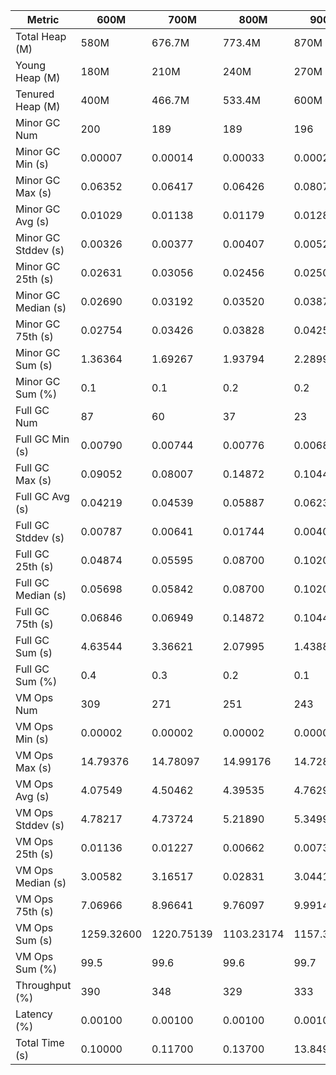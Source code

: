 | Metric | 600M | 700M | 800M | 900M | 1GB | 2GB | 4GB | 8GB |
|------|----|----|----|----|---|---|---|---|
| Total Heap (M) | 580M | 676.7M | 773.4M | 870M | 989.9M | 1998.1M | 4046.1M | 8142.1M |
| Young Heap (M) | 180M | 210M | 240M | 270M | 307.2M | 449.3M | 449.3M | 449.3M |
| Tenured Heap (M) | 400M | 466.7M | 533.4M | 600M | 682.7M | 1548.8M | 3596.8M | 7692.8M |
| Minor GC Num | 200 | 189 | 189 | 196 | 193 | 78 | 54 | 50 |
| Minor GC Min (s) | 0.00007 | 0.00014 | 0.00033 | 0.00026 | 0.00040 | 0.00054 | 0.00087 | 0.00121 |
| Minor GC Max (s) | 0.06352 | 0.06417 | 0.06426 | 0.08071 | 0.08464 | 0.12599 | 0.12665 | 0.67035 |
| Minor GC Avg (s) | 0.01029 | 0.01138 | 0.01179 | 0.01283 | 0.01576 | 0.01932 | 0.02469 | 0.05075 |
| Minor GC Stddev (s) | 0.00326 | 0.00377 | 0.00407 | 0.00520 | 0.00445 | 0.00718 | 0.00880 | 0.04568 |
| Minor GC 25th (s) | 0.02631 | 0.03056 | 0.02456 | 0.02503 | 0.03714 | 0.04623 | 0.05618 | 0.05993 |
| Minor GC Median (s) | 0.02690 | 0.03192 | 0.03520 | 0.03875 | 0.04454 | 0.05289 | 0.06180 | 0.10254 |
| Minor GC 75th (s) | 0.02754 | 0.03426 | 0.03828 | 0.04252 | 0.04932 | 0.06126 | 0.08647 | 0.12687 |
| Minor GC Sum (s) | 1.36364 | 1.69267 | 1.93794 | 2.28995 | 2.81311 | 2.52839 | 3.19155 | 6.61525 |
| Minor GC Sum (%) | 0.1 | 0.1 | 0.2 | 0.2 | 0.2 | 0.6 | 1.4 | 2.9 |
| Full GC Num | 87 | 60 | 37 | 23 | 16 | 2 | 2 | 2 |
| Full GC Min (s) | 0.00790 | 0.00744 | 0.00776 | 0.00682 | 0.00813 | 0.00959 | 0.01192 | 0.01395 |
| Full GC Max (s) | 0.09052 | 0.08007 | 0.14872 | 0.10445 | 0.10185 | 0.01833 | 0.02609 | 0.04421 |
| Full GC Avg (s) | 0.04219 | 0.04539 | 0.05887 | 0.06233 | 0.04746 | 0.01396 | 0.01901 | 0.02908 |
| Full GC Stddev (s) | 0.00787 | 0.00641 | 0.01744 | 0.00408 | 0.00756 | 0.00618 | 0.01001 | 0.02140 |
| Full GC 25th (s) | 0.04874 | 0.05595 | 0.08700 | 0.10200 | 0.05998 | 0.00959 | 0.01192 | 0.01395 |
| Full GC Median (s) | 0.05698 | 0.05842 | 0.08700 | 0.10200 | 0.06418 | 0.00959 | 0.01192 | 0.01395 |
| Full GC 75th (s) | 0.06846 | 0.06949 | 0.14872 | 0.10445 | 0.07665 | 0.01833 | 0.02609 | 0.04421 |
| Full GC Sum (s) | 4.63544 | 3.36621 | 2.07995 | 1.43880 | 0.96641 | 0.02792 | 0.03801 | 0.05816 |
| Full GC Sum (%) | 0.4 | 0.3 | 0.2 | 0.1 | 0.1 | 0.0 | 0.0 | 0.0 |
| VM Ops Num | 309 | 271 | 251 | 243 | 232 | 125 | 102 | 97 |
| VM Ops Min (s) | 0.00002 | 0.00002 | 0.00002 | 0.00003 | 0.00002 | 0.00002 | 0.00003 | 0.00002 |
| VM Ops Max (s) | 14.79376 | 14.78097 | 14.99176 | 14.72872 | 14.85009 | 14.61258 | 14.60043 | 13.94151 |
| VM Ops Avg (s) | 4.07549 | 4.50462 | 4.39535 | 4.76294 | 5.14119 | 3.28269 | 2.24654 | 2.27576 |
| VM Ops Stddev (s) | 4.78217 | 4.73724 | 5.21890 | 5.34994 | 5.10468 | 5.07441 | 4.19792 | 4.09676 |
| VM Ops 25th (s) | 0.01136 | 0.01227 | 0.00662 | 0.00730 | 0.01553 | 0.00089 | 0.00035 | 0.00029 |
| VM Ops Median (s) | 3.00582 | 3.16517 | 0.02831 | 3.04414 | 4.47455 | 0.05185 | 0.05300 | 0.06141 |
| VM Ops 75th (s) | 7.06966 | 8.96641 | 9.76097 | 9.99143 | 9.66610 | 4.49423 | 3.07454 | 3.11479 |
| VM Ops Sum (s) | 1259.32600 | 1220.75139 | 1103.23174 | 1157.39420 | 1192.75589 | 410.33646 | 229.14687 | 220.74892 |
| VM Ops Sum (%) | 99.5 | 99.6 | 99.6 | 99.7 | 99.7 | 99.4 | 98.6 | 97.1 |
| Throughput (%) | 390 | 348 | 329 | 333 | 326 | 80 | 20 | 10 |
| Latency (%) | 0.00100 | 0.00100 | 0.00100 | 0.00100 | 0.00100 | 0.00200 | 0.00300 | 0.00800 |
| Total Time (s) | 0.10000 | 0.11700 | 0.13700 | 13.84900 | 0.15600 | 0.21300 | 0.35100 | 0.60200 |
